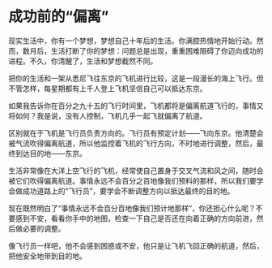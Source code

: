 # 成功前的“偏离”



现实生活中，你有一个梦想，梦想自己十年后的生活。你满腔热情地开始行动。然而，数月后，生活打断了你的梦想：问题总是出现，重重困难阻碍了你迈向成功的进程。不久，你清醒了，生活和梦想截然不同。 


把你的生活和一架从悉尼飞往东京的飞机进行比较，这是一段漫长的海上飞行。但不管怎样，每星期都有上千人登上飞机坚信自己可以抵达东京。 


如果我告诉你在百分之九十五的飞行时间里，飞机都将是偏离航道飞行的，事情又将如何？我是说，没有人控制，飞机几乎一起飞就偏离了航道。 


区别就在于飞机是飞行员负责方向的。飞行员有预定计划——飞向东京。他清楚会被气流吹得偏离航道，所以他监控着飞机的飞行方向，不时地进行调整，然后，最终到达目的地——东京。 


生活非常像在大洋上空飞行的飞机，经常使自己置身于交叉气流和风之间，随时会被它们吹得偏离航道。事情永远不会百分之百地像我们预料的那样，所以我们要学会做成功道路上的“飞行员”，要学会不断调整方向以抵达最终的目的地。 


现在既然明白了“事情永远不会百分百地像我们预计地那样”，你还担心什么呢？不要感到不安，看看你手中的地图，检查一下自己是否还在向着正确的方向前进，然后做必要的调整。 


像飞行员一样吧，他不会感到困惑或不安，他只是让飞机飞回正确的航道，然后，把他安全地带到目的地。
  